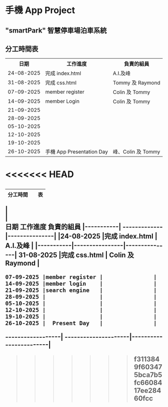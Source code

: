 # <h1>手機 App Project 
##  "smartPark" 智慧停車場泊車系統

<h2>分工時間表

<table>
  <tr>
    <th>日期</th>
    <th>工作進度 </th>
    <th>負責的組員</th>
  </tr>
  <tr>
    <td>24-08-2025</td>
    <td>完成 index.html</td>
    <td> A.I.及峰 </td>
  </tr>
  <tr>
    <td>31-08-2025 </td>
    <td>完成 css.html </td>
    <td>Tommy 及 Raymond</td>
  </tr>
<tr>
    <td>07-09-2025 </td>
    <td>member register </td>
    <td>Colin 及 Tommy</td>
  </tr>
<tr>
    <td>14-09-2025 </td>
    <td>member Login </td>
    <td>Colin 及 Tommy</td>
  </tr>
<tr>
    <td>21-09-2025 </td>
    <td> </td>
    <td></td>
  </tr>
<tr>
    <td>28-09-2025 </td>
    <td> </td>
    <td></td>
  </tr>
<tr>
    <td>05-10-2025 </td>
    <td>
     </td>
    <td></td>
  </tr>
<tr>
    <td>12-10-2025 </td>
    <td> </td>
    <td></td>
  </tr>
<tr>
    <td>19-10-2025 </td>
    <td> </td>
    <td></td>
  </tr>
  <tr>
    <td>26-10-2025 </td>
    <td>手機 App Presentation Day </td>
    <td>峰、Colin 及 Tommy</td>
  </tr>
</table>


<<<<<<< HEAD
=======



<h2>


|   分工時間          |         |   表
| ------------- | ------------- |--------
|      
|  
       日期          工作進度    負責的組員
    |-----------| ------------- |---------------|
    |24-08-2025 |完成 index.html |   A.I.及峰    |
    |-----------|----------------|---------------|
    31-08-2025 |完成 css.html | Colin 及 Raymond |
    
    07-09-2025 |member register |               |
    14-09-2025 |member login    |               |
    21-09-2025 |search engine   |               |
    28-09-2025 |                |               |
    05-10-2025 |                |               |
    12-10-2025 |                |               |
    19-10-2025 |                |               |
    26-10-2025 |  Present Day   |               |

 ------------------| ---------------------|------------------------|
>>>>>>> f3113849f603475bca7b5fc6608417ee28460fcc
